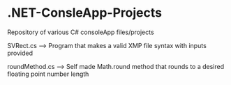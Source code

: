 # .NET-ConsleApp-Projects
Repository of various C# consoleApp files/projects

SVRect.cs --> Program that makes a valid XMP file syntax with inputs provided

roundMethod.cs --> Self made Math.round method that rounds to a desired floating point number length
